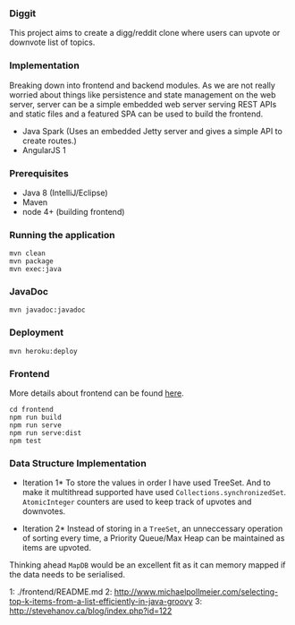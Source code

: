 ### Diggit

This project aims to create a digg/reddit clone where users can upvote or downvote list of topics.

### Implementation

Breaking down into frontend and backend modules.
As we are not really worried about things like persistence and state management on the web server, 
server can be a simple embedded web server serving REST APIs and static files and a featured SPA can
be used to build the frontend.

- Java Spark (Uses an embedded Jetty server and gives a simple API to create routes.)
- AngularJS 1 

### Prerequisites

- Java 8 (IntelliJ/Eclipse)
- Maven
- node 4+ (building frontend)

### Running the application
```
mvn clean
mvn package
mvn exec:java
```

### JavaDoc
```
mvn javadoc:javadoc
```

### Deployment
```
mvn heroku:deploy
```

### Frontend
More details about frontend can be found [here](1).

```
cd frontend
npm run build
npm run serve
npm run serve:dist
npm test
```

### Data Structure Implementation

* Iteration 1*
To store the values in order I have used TreeSet. And to make it multithread supported have used
`Collections.synchronizedSet`.  `AtomicInteger` counters are used to keep track of upvotes and downvotes.

* Iteration 2*
Instead of storing in a `TreeSet`, an unneccessary operation of sorting every time, a Priority Queue/Max Heap 
can be maintained as items are upvoted. 


Thinking ahead `MapDB` would be an excellent fit as it can memory mapped if the data needs to be serialised.


1: ./frontend/README.md
2: http://www.michaelpollmeier.com/selecting-top-k-items-from-a-list-efficiently-in-java-groovy
3: http://stevehanov.ca/blog/index.php?id=122




